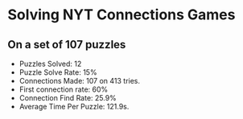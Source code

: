 # Solving NYT Connections Games

## On a set of 107 puzzles
- Puzzles Solved: 12
- Puzzle Solve Rate: 15%
- Connections Made: 107 on 413 tries.
- First connection rate: 60%
- Connection Find Rate: 25.9%
- Average Time Per Puzzle: 121.9s.
